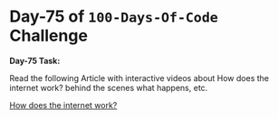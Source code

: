
# Day-75 of `100-Days-Of-Code` Challenge

**Day-75 Task:**

Read the following Article with interactive videos about How does the internet work? behind the scenes what happens, etc.

[How does the internet work?](https://roadmap.sh/guides/what-is-internet)

